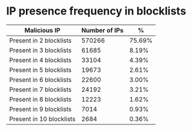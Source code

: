 # IP presence frequency in blocklists
| Malicious IP | Number of IPs | % |
|----|----|----|
| Present in 2 blocklists | 570266 | 75.69% |
| Present in 3 blocklists | 61685 | 8.19% |
| Present in 4 blocklists | 33104 | 4.39% |
| Present in 5 blocklists | 19673 | 2.61% |
| Present in 6 blocklists | 22600 | 3.00% |
| Present in 7 blocklists | 24192 | 3.21% |
| Present in 8 blocklists | 12223 | 1.62% |
| Present in 9 blocklists | 7014 | 0.93% |
| Present in 10 blocklists | 2684 | 0.36% |
